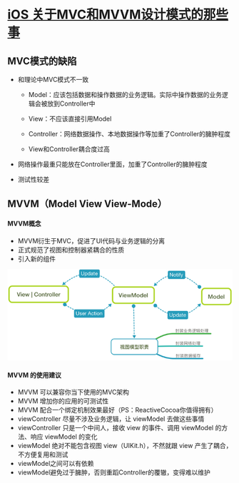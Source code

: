 # [iOS 关于MVC和MVVM设计模式的那些事](http://www.jianshu.com/p/caaa173071f3)

## MVC模式的缺陷

* 和理论中MVC模式不一致

  * Model：应该包括数据和操作数据的业务逻辑。实际中操作数据的业务逻辑会被放到Controller中
  * View：不应该直接引用Model
  * Controller：网络数据操作、本地数据操作等加重了Controller的臃肿程度

  * View和Controller耦合度过高

* 网络操作最重只能放在Controller里面，加重了Controller的臃肿程度

* 测试性较差

## MVVM（Model View View-Mode）

#### MVVM概念

* MVVM衍生于MVC，促进了UI代码与业务逻辑的分离
* 正式规范了视图和控制器紧耦合的性质
* 引入新的组件

![](/assets/import1.png)

#### MVVM 的使用建议

* MVVM 可以兼容你当下使用的MVC架构
* MVVM 增加你的应用的可测试性
* MVVM 配合一个绑定机制效果最好（PS：ReactiveCocoa你值得拥有）
* viewController 尽量不涉及业务逻辑，让 viewModel 去做这些事情
* viewController 只是一个中间人，接收 view 的事件、调用  viewModel 的方法、响应 viewModel 的变化
* viewModel 绝对不能包含视图 view（UIKit.h），不然就跟 view 产生了耦合，不方便复用和测试
* viewModel之间可以有依赖
* viewModel避免过于臃肿，否则重蹈Controller的覆辙，变得难以维护





